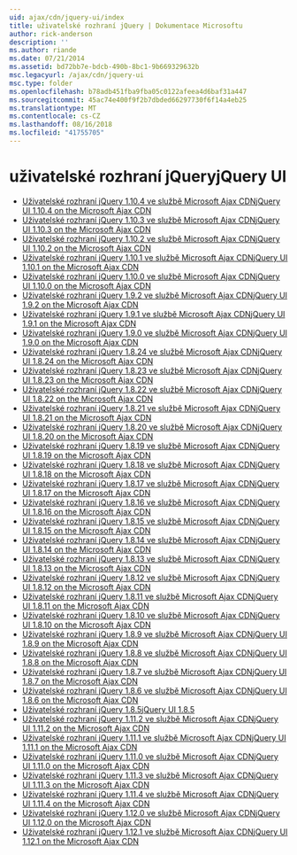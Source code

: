 ```yaml
---
uid: ajax/cdn/jquery-ui/index
title: uživatelské rozhraní jQuery | Dokumentace Microsoftu
author: rick-anderson
description: ''
ms.author: riande
ms.date: 07/21/2014
ms.assetid: bd72bb7e-bdcb-490b-8bc1-9b669329632b
msc.legacyurl: /ajax/cdn/jquery-ui
msc.type: folder
ms.openlocfilehash: b78adb451fba9fba05c0122afeea4d6baf31a447
ms.sourcegitcommit: 45ac74e400f9f2b7dbded66297730f6f14a4eb25
ms.translationtype: MT
ms.contentlocale: cs-CZ
ms.lasthandoff: 08/16/2018
ms.locfileid: "41755705"
---
```

<a name="jquery-ui"></a><span data-ttu-id="48377-102">uživatelské rozhraní jQuery</span><span class="sxs-lookup"><span data-stu-id="48377-102">jQuery UI</span></span>
====================
- [<span data-ttu-id="48377-103">Uživatelské rozhraní jQuery 1.10.4 ve službě Microsoft Ajax CDN</span><span class="sxs-lookup"><span data-stu-id="48377-103">jQuery UI 1.10.4 on the Microsoft Ajax CDN</span></span>](cdnjqueryui1104.md)
- [<span data-ttu-id="48377-104">Uživatelské rozhraní jQuery 1.10.3 ve službě Microsoft Ajax CDN</span><span class="sxs-lookup"><span data-stu-id="48377-104">jQuery UI 1.10.3 on the Microsoft Ajax CDN</span></span>](cdnjqueryui1103.md)
- [<span data-ttu-id="48377-105">Uživatelské rozhraní jQuery 1.10.2 ve službě Microsoft Ajax CDN</span><span class="sxs-lookup"><span data-stu-id="48377-105">jQuery UI 1.10.2 on the Microsoft Ajax CDN</span></span>](cdnjqueryui1102.md)
- [<span data-ttu-id="48377-106">Uživatelské rozhraní jQuery 1.10.1 ve službě Microsoft Ajax CDN</span><span class="sxs-lookup"><span data-stu-id="48377-106">jQuery UI 1.10.1 on the Microsoft Ajax CDN</span></span>](cdnjqueryui1101.md)
- [<span data-ttu-id="48377-107">Uživatelské rozhraní jQuery 1.10.0 ve službě Microsoft Ajax CDN</span><span class="sxs-lookup"><span data-stu-id="48377-107">jQuery UI 1.10.0 on the Microsoft Ajax CDN</span></span>](cdnjqueryui1100.md)
- [<span data-ttu-id="48377-108">Uživatelské rozhraní jQuery 1.9.2 ve službě Microsoft Ajax CDN</span><span class="sxs-lookup"><span data-stu-id="48377-108">jQuery UI 1.9.2 on the Microsoft Ajax CDN</span></span>](cdnjqueryui192.md)
- [<span data-ttu-id="48377-109">Uživatelské rozhraní jQuery 1.9.1 ve službě Microsoft Ajax CDN</span><span class="sxs-lookup"><span data-stu-id="48377-109">jQuery UI 1.9.1 on the Microsoft Ajax CDN</span></span>](cdnjqueryui191.md)
- [<span data-ttu-id="48377-110">Uživatelské rozhraní jQuery 1.9.0 ve službě Microsoft Ajax CDN</span><span class="sxs-lookup"><span data-stu-id="48377-110">jQuery UI 1.9.0 on the Microsoft Ajax CDN</span></span>](cdnjqueryui190.md)
- [<span data-ttu-id="48377-111">Uživatelské rozhraní jQuery 1.8.24 ve službě Microsoft Ajax CDN</span><span class="sxs-lookup"><span data-stu-id="48377-111">jQuery UI 1.8.24 on the Microsoft Ajax CDN</span></span>](cdnjqueryui1824.md)
- [<span data-ttu-id="48377-112">Uživatelské rozhraní jQuery 1.8.23 ve službě Microsoft Ajax CDN</span><span class="sxs-lookup"><span data-stu-id="48377-112">jQuery UI 1.8.23 on the Microsoft Ajax CDN</span></span>](cdnjqueryui1823.md)
- [<span data-ttu-id="48377-113">Uživatelské rozhraní jQuery 1.8.22 ve službě Microsoft Ajax CDN</span><span class="sxs-lookup"><span data-stu-id="48377-113">jQuery UI 1.8.22 on the Microsoft Ajax CDN</span></span>](cdnjqueryui1822.md)
- [<span data-ttu-id="48377-114">Uživatelské rozhraní jQuery 1.8.21 ve službě Microsoft Ajax CDN</span><span class="sxs-lookup"><span data-stu-id="48377-114">jQuery UI 1.8.21 on the Microsoft Ajax CDN</span></span>](cdnjqueryui1821.md)
- [<span data-ttu-id="48377-115">Uživatelské rozhraní jQuery 1.8.20 ve službě Microsoft Ajax CDN</span><span class="sxs-lookup"><span data-stu-id="48377-115">jQuery UI 1.8.20 on the Microsoft Ajax CDN</span></span>](cdnjqueryui1820.md)
- [<span data-ttu-id="48377-116">Uživatelské rozhraní jQuery 1.8.19 ve službě Microsoft Ajax CDN</span><span class="sxs-lookup"><span data-stu-id="48377-116">jQuery UI 1.8.19 on the Microsoft Ajax CDN</span></span>](cdnjqueryui1819.md)
- [<span data-ttu-id="48377-117">Uživatelské rozhraní jQuery 1.8.18 ve službě Microsoft Ajax CDN</span><span class="sxs-lookup"><span data-stu-id="48377-117">jQuery UI 1.8.18 on the Microsoft Ajax CDN</span></span>](cdnjqueryui1818.md)
- [<span data-ttu-id="48377-118">Uživatelské rozhraní jQuery 1.8.17 ve službě Microsoft Ajax CDN</span><span class="sxs-lookup"><span data-stu-id="48377-118">jQuery UI 1.8.17 on the Microsoft Ajax CDN</span></span>](cdnjqueryui1817.md)
- [<span data-ttu-id="48377-119">Uživatelské rozhraní jQuery 1.8.16 ve službě Microsoft Ajax CDN</span><span class="sxs-lookup"><span data-stu-id="48377-119">jQuery UI 1.8.16 on the Microsoft Ajax CDN</span></span>](cdnjqueryui1816.md)
- [<span data-ttu-id="48377-120">Uživatelské rozhraní jQuery 1.8.15 ve službě Microsoft Ajax CDN</span><span class="sxs-lookup"><span data-stu-id="48377-120">jQuery UI 1.8.15 on the Microsoft Ajax CDN</span></span>](cdnjqueryui1815.md)
- [<span data-ttu-id="48377-121">Uživatelské rozhraní jQuery 1.8.14 ve službě Microsoft Ajax CDN</span><span class="sxs-lookup"><span data-stu-id="48377-121">jQuery UI 1.8.14 on the Microsoft Ajax CDN</span></span>](cdnjqueryui1814.md)
- [<span data-ttu-id="48377-122">Uživatelské rozhraní jQuery 1.8.13 ve službě Microsoft Ajax CDN</span><span class="sxs-lookup"><span data-stu-id="48377-122">jQuery UI 1.8.13 on the Microsoft Ajax CDN</span></span>](cdnjqueryui1813.md)
- [<span data-ttu-id="48377-123">Uživatelské rozhraní jQuery 1.8.12 ve službě Microsoft Ajax CDN</span><span class="sxs-lookup"><span data-stu-id="48377-123">jQuery UI 1.8.12 on the Microsoft Ajax CDN</span></span>](cdnjqueryui1812.md)
- [<span data-ttu-id="48377-124">Uživatelské rozhraní jQuery 1.8.11 ve službě Microsoft Ajax CDN</span><span class="sxs-lookup"><span data-stu-id="48377-124">jQuery UI 1.8.11 on the Microsoft Ajax CDN</span></span>](cdnjqueryui1811.md)
- [<span data-ttu-id="48377-125">Uživatelské rozhraní jQuery 1.8.10 ve službě Microsoft Ajax CDN</span><span class="sxs-lookup"><span data-stu-id="48377-125">jQuery UI 1.8.10 on the Microsoft Ajax CDN</span></span>](cdnjqueryui1910.md)
- [<span data-ttu-id="48377-126">Uživatelské rozhraní jQuery 1.8.9 ve službě Microsoft Ajax CDN</span><span class="sxs-lookup"><span data-stu-id="48377-126">jQuery UI 1.8.9 on the Microsoft Ajax CDN</span></span>](cdnjqueryui189.md)
- [<span data-ttu-id="48377-127">Uživatelské rozhraní jQuery 1.8.8 ve službě Microsoft Ajax CDN</span><span class="sxs-lookup"><span data-stu-id="48377-127">jQuery UI 1.8.8 on the Microsoft Ajax CDN</span></span>](cdnjqueryui188.md)
- [<span data-ttu-id="48377-128">Uživatelské rozhraní jQuery 1.8.7 ve službě Microsoft Ajax CDN</span><span class="sxs-lookup"><span data-stu-id="48377-128">jQuery UI 1.8.7 on the Microsoft Ajax CDN</span></span>](cdnjqueryui187.md)
- [<span data-ttu-id="48377-129">Uživatelské rozhraní jQuery 1.8.6 ve službě Microsoft Ajax CDN</span><span class="sxs-lookup"><span data-stu-id="48377-129">jQuery UI 1.8.6 on the Microsoft Ajax CDN</span></span>](cdnjqueryui186.md)
- [<span data-ttu-id="48377-130">Uživatelské rozhraní jQuery 1.8.5</span><span class="sxs-lookup"><span data-stu-id="48377-130">jQuery UI 1.8.5</span></span>](cdnjqueryui185.md)
- [<span data-ttu-id="48377-131">Uživatelské rozhraní jQuery 1.11.2 ve službě Microsoft Ajax CDN</span><span class="sxs-lookup"><span data-stu-id="48377-131">jQuery UI 1.11.2 on the Microsoft Ajax CDN</span></span>](cdnjqueryui1112.md)
- [<span data-ttu-id="48377-132">Uživatelské rozhraní jQuery 1.11.1 ve službě Microsoft Ajax CDN</span><span class="sxs-lookup"><span data-stu-id="48377-132">jQuery UI 1.11.1 on the Microsoft Ajax CDN</span></span>](cdnjqueryui1111.md)
- [<span data-ttu-id="48377-133">Uživatelské rozhraní jQuery 1.11.0 ve službě Microsoft Ajax CDN</span><span class="sxs-lookup"><span data-stu-id="48377-133">jQuery UI 1.11.0 on the Microsoft Ajax CDN</span></span>](cdnjqueryui1110.md)
- [<span data-ttu-id="48377-134">Uživatelské rozhraní jQuery 1.11.3 ve službě Microsoft Ajax CDN</span><span class="sxs-lookup"><span data-stu-id="48377-134">jQuery UI 1.11.3 on the Microsoft Ajax CDN</span></span>](cdnjqueryui1113.md)
- [<span data-ttu-id="48377-135">Uživatelské rozhraní jQuery 1.11.4 ve službě Microsoft Ajax CDN</span><span class="sxs-lookup"><span data-stu-id="48377-135">jQuery UI 1.11.4 on the Microsoft Ajax CDN</span></span>](cdnjqueryui1114.md)
- [<span data-ttu-id="48377-136">Uživatelské rozhraní jQuery 1.12.0 ve službě Microsoft Ajax CDN</span><span class="sxs-lookup"><span data-stu-id="48377-136">jQuery UI 1.12.0 on the Microsoft Ajax CDN</span></span>](cdnjqueryui1120.md)
- [<span data-ttu-id="48377-137">Uživatelské rozhraní jQuery 1.12.1 ve službě Microsoft Ajax CDN</span><span class="sxs-lookup"><span data-stu-id="48377-137">jQuery UI 1.12.1 on the Microsoft Ajax CDN</span></span>](cdnjqueryui1121.md)
